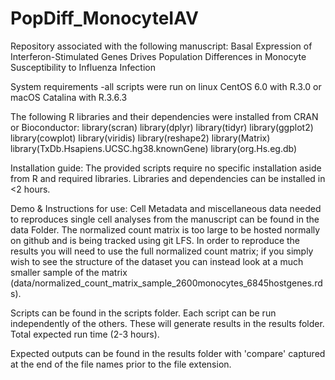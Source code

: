 # PopDiff_MonocyteIAV
Repository associated with the following manuscript: Basal Expression of Interferon-Stimulated Genes Drives Population Differences in Monocyte Susceptibility to Influenza Infection

System requirements
-all scripts were run on linux CentOS 6.0 with R.3.0 or macOS Catalina with R.3.6.3

The following R libraries and their dependencies were installed from CRAN or Bioconductor:
library(scran)
library(dplyr)
library(tidyr)
library(ggplot2)
library(cowplot)
library(viridis)
library(reshape2)
library(Matrix)
library(TxDb.Hsapiens.UCSC.hg38.knownGene)
library(org.Hs.eg.db)

Installation guide:
The provided scripts require no specific installation aside from R and required libraries. Libraries and dependencies can be installed in <2 hours.

Demo & Instructions for use:
Cell Metadata and miscellaneous data needed to reproduces single cell analyses from the manuscript can be found in the data Folder. 
The normalized count matrix is too large to be hosted normally on github and is being tracked using git LFS. In order to reproduce the results you will need to use the full normalized count matrix; if you simply wish to see the structure of the dataset you can instead look at a much smaller sample of the matrix (data/normalized_count_matrix_sample_2600monocytes_6845hostgenes.rds).

Scripts can be found in the scripts folder. Each script can be run independently of the others. These will generate results in the results folder.
Total expected run time (2-3 hours).

Expected outputs can be found in the results folder with 'compare' captured at the end of the file names prior to the file extension.
